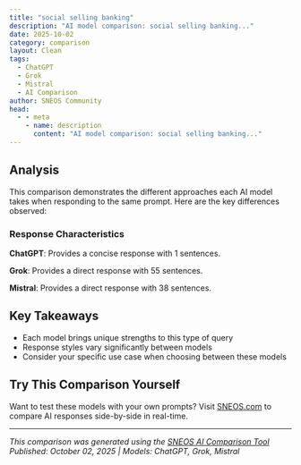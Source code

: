 ```yaml
---
title: "social selling banking"
description: "AI model comparison: social selling banking..."
date: 2025-10-02
category: comparison
layout: Clean
tags:
  - ChatGPT
  - Grok
  - Mistral
  - AI Comparison
author: SNEOS Community
head:
  - - meta
    - name: description
      content: "AI model comparison: social selling banking..."
---
```


<ChatComparison
  title="social selling banking"
  prompt="social selling banking"
  :responses='{
    "ChatGPT": "Social selling in the banking sector is a strategy that involves leveraging social media platforms and online networking to connect with potential clients, build relationships, and ultimately drive sales and customer engagement. Here are some key aspects and strategies for effective social selling in banking:\n\n### Key Aspects of Social Selling in Banking\n\n1. **Building a Personal Brand**: \n   - Bank professionals, such as financial advisors or relationship managers, can create a personal brand that reflects their expertise and values. This helps to establish credibility and trust with potential customers.\n\n2. **Identifying Target Audience**:\n   - Use social media analytics to identify and understand the target demographic. This includes knowing where your audience spends time online and their preferences.\n\n3. **Content Sharing**:\n   - Share valuable content that addresses the financial needs and concerns of your audience. This can include articles, infographics, videos, and webinars on topics like savings, investments, mortgages, and financial planning.\n\n4. **Engagement**:\n   - Actively engage with your audience through comments, messages, and discussions. Answer questions, provide insights, and participate in relevant conversations to build rapport.\n\n5. **Lead Generation**:\n   - Use social media to generate leads through targeted advertising, promoting special offers, or inviting users to financial webinars and workshops.\n\n6. **Networking**:\n   - Connect with other professionals in the industry, local businesses, and potential customers. Attend virtual events and engage in groups or forums related to finance and banking.\n\n7. **Social Listening**:\n   - Monitor social media conversations to understand customer sentiments and trends. This helps in addressing customer concerns and tailoring services accordingly.\n\n8. **Utilizing Influencers**:\n   - Collaborate with financial influencers or thought leaders who can help amplify your message and reach a wider audience.\n\n9. **Compliance and Regulations**:\n   - Ensure that all social selling endeavors comply with the regulatory requirements of the banking industry, such as confidentiality, data protection, and marketing regulations.\n\n### Popular Platforms for Social Selling in Banking\n\n- **LinkedIn**: Ideal for B2B interactions, networking, and sharing professional content.\n- **Facebook**: Good for community building and targeting specific demographics with ads.\n- **Twitter**: Useful for real-time updates, customer service, and engaging in conversations.\n- **Instagram**: Effective for visual storytelling, showcasing success stories, and brand personality.\n- **YouTube**: Great for educational content and tutorials on financial products and services.\n\n### Challenges in Social Selling for Banking\n\n- **Regulatory Compliance**: Navigating strict regulations in the banking industry can be challenging.\n- **Trust and Reputation**: Building trust through social media can take time, especially in an industry where trust is paramount.\n- **Content Creation**: Developing compelling and compliant content can be resource-intensive.\n\n### Conclusion\n\nSocial selling in banking is a powerful strategy that can enhance customer relationships and drive sales. By effectively utilizing social media, banking professionals can create more personalized experiences for their clients, leading to increased loyalty and satisfaction. As the digital landscape continues to evolve, those in the banking sector who adopt social selling will likely have a competitive edge.",
    "Grok": "Social selling in banking refers to the use of social media platforms and digital channels to build relationships, establish trust, and engage with potential and existing customers to drive sales and business growth. Unlike traditional sales methods, social selling focuses on creating meaningful connections by sharing valuable content, providing personalized advice, and positioning bank representatives as trusted advisors.\n\n### Key Components of Social Selling in Banking:\n1. **Building a Personal Brand**:\n   - Bank employees, especially relationship managers and financial advisors, leverage their personal social media profiles (e.g., LinkedIn, Twitter) to establish themselves as industry experts.\n   - Sharing insights on financial trends, market updates, or tips on personal finance helps to build credibility and trust.\n\n2. **Engaging with Customers**:\n   - Actively interacting with customers and prospects through comments, direct messages, and discussions on social platforms.\n   - Providing quick responses to queries or concerns to enhance customer experience.\n\n3. **Content Sharing**:\n   - Distributing relevant and educational content such as blog posts, whitepapers, infographics, or videos about banking products (e.g., loans, investments, savings accounts).\n   - Tailoring content to address customer pain points or financial goals.\n\n4. **Targeting the Right Audience**:\n   - Using social media tools to identify and connect with potential clients, such as small business owners, high-net-worth individuals, or first-time homebuyers.\n   - Leveraging data and analytics to understand customer behavior and preferences.\n\n5. **Relationship-Driven Sales**:\n   - Focusing on nurturing long-term relationships rather than immediate transactions.\n   - Offering personalized financial advice or solutions based on a customer\u0027s needs and life stage.\n\n### Benefits of Social Selling for Banking:\n- **Increased Trust and Credibility**: Customers are more likely to do business with individuals or brands they trust, and social selling helps humanize banking services.\n- **Wider Reach**: Social media platforms allow banks to connect with a larger audience, including younger demographics like millennials and Gen Z.\n- **Cost-Effective Lead Generation**: Engaging with prospects online can reduce the cost of traditional marketing and sales efforts.\n- **Improved Customer Insights**: Social listening provides valuable feedback on customer needs, preferences, and pain points.\n- **Competitive Advantage**: Banks that effectively use social selling can differentiate themselves in a crowded market.\n\n### Best Practices for Social Selling in Banking:\n1. **Train Employees**: Equip staff with the skills and knowledge to engage in social selling while adhering to compliance and regulatory guidelines (e.g., data privacy, financial regulations).\n2. **Focus on LinkedIn**: LinkedIn is particularly effective for B2B relationships, networking with business owners, and sharing professional content.\n3. **Stay Compliant**: Ensure that all interactions and shared content comply with banking regulations (e.g., FINRA, SEC in the U.S., or local regulatory bodies).\n4. **Provide Value First**: Avoid overly promotional content; instead, focus on educating and solving customer problems.\n5. **Leverage Technology**: Use social selling tools like Hootsuite, Sprout Social, or LinkedIn Sales Navigator to manage relationships and track engagement.\n6. **Measure Success**: Track metrics such as engagement rates, lead generation, and conversion rates to evaluate the effectiveness of social selling strategies.\n\n### Challenges in Social Selling for Banking:\n- **Regulatory Constraints**: Banking is a highly regulated industry, and social media content must be carefully monitored to avoid violations.\n- **Data Privacy Concerns**: Handling sensitive customer information requires strict adherence to privacy laws (e.g., GDPR, CCPA).\n- **Time and Resource Investment**: Social selling requires consistent effort and time to build relationships and create content.\n- **Risk of Negative Feedback**: Public platforms can expose banks to criticism or negative reviews, which must be managed carefully.\n\n### Examples of Social Selling in Banking:\n- A financial advisor sharing a LinkedIn post about tips for saving for retirement, prompting followers to reach out for a consultation.\n- A bank using Twitter to answer customer queries in real-time, building trust and loyalty.\n- A mortgage lender creating Instagram Stories to showcase customer success stories or explain the home-buying process.\n\nSocial selling is becoming an essential strategy for banks to stay relevant in a digital-first world, especially as customers increasingly turn to online platforms for financial advice and services. By combining relationship-building with technology, banks can drive customer acquisition and retention effectively.",
    "Mistral": "Social selling in the banking industry involves leveraging social media platforms to build relationships, engage with customers, and ultimately drive sales. Here are some strategies and best practices for social selling in banking:\n\n### 1. **Build a Strong Online Presence**\n   - **Professional Profiles:** Ensure that your LinkedIn, Twitter, and other professional profiles are up-to-date and reflect your expertise in banking.\n   - **Content Creation:** Share valuable content such as articles, whitepapers, and industry insights that demonstrate your knowledge and thought leadership.\n\n### 2. **Engage with Your Audience**\n   - **Respond to Comments:** Actively engage with comments and messages on your social media posts. This shows that you value your audience\u0027s input.\n   - **Join Groups and Forums:** Participate in relevant LinkedIn groups, Facebook groups, and online forums to connect with potential clients and industry peers.\n\n### 3. **Leverage LinkedIn**\n   - **Connections:** Connect with potential clients, industry leaders, and influencers. Personalize your connection requests to make them more meaningful.\n   - **LinkedIn Sales Navigator:** Use this tool to find and engage with potential clients, track leads, and gain insights into your network.\n\n### 4. **Share Customer Success Stories**\n   - **Case Studies:** Share success stories and case studies that highlight how your banking solutions have helped other clients.\n   - **Testimonials:** Post testimonials from satisfied customers to build trust and credibility.\n\n### 5. **Use Social Listening Tools**\n   - **Monitor Conversations:** Use tools like Hootsuite, Sprout Social, or Brand24 to monitor conversations about banking and financial services.\n   - **Identify Opportunities:** Identify opportunities to engage with potential clients who are discussing relevant topics or expressing a need for banking services.\n\n### 6. **Host Webinars and Live Sessions**\n   - **Educational Content:** Host webinars or live sessions on topics like financial planning, investment strategies, and banking trends.\n   - **Q\u0026A Sessions:** Conduct Q\u0026A sessions to address common questions and concerns from your audience.\n\n### 7. **Collaborate with Influencers**\n   - **Financial Influencers:** Collaborate with financial influencers and thought leaders to reach a wider audience.\n   - **Guest Posts:** Write guest posts for influential blogs or websites to expand your reach.\n\n### 8. **Personalize Your Approach**\n   - **Tailored Messages:** Personalize your messages and interactions to address the specific needs and interests of your potential clients.\n   - **Follow-Up:** Follow up with leads promptly and consistently to build a strong relationship.\n\n### 9. **Measure and Analyze Performance**\n   - **Analytics Tools:** Use analytics tools to track the performance of your social selling efforts.\n   - **Adjust Strategies:** Continuously analyze your data and adjust your strategies based on what\u0027s working and what\u0027s not.\n\n### 10. **Compliance and Regulations**\n   - **Regulatory Compliance:** Ensure that all your social media activities comply with banking regulations and guidelines.\n   - **Transparency:** Maintain transparency in your communications and disclose any necessary information to build trust.\n\n### Tools and Platforms\n- **LinkedIn Sales Navigator:** For lead generation and relationship building.\n- **Hootsuite:** For social media management and monitoring.\n- **Sprout Social:** For social listening and engagement.\n- **Brand24:** For monitoring brand mentions and industry trends.\n\nBy implementing these strategies, banks can effectively use social selling to build stronger relationships with customers, generate leads, and drive business growth."
  }'
  published-date="14:32"
/>

## Analysis

This comparison demonstrates the different approaches each AI model takes when responding to the same prompt. Here are the key differences observed:

### Response Characteristics

**ChatGPT**: Provides a concise response with 1 sentences. 

**Grok**: Provides a direct response with 55 sentences. 

**Mistral**: Provides a direct response with 38 sentences. 

## Key Takeaways

- Each model brings unique strengths to this type of query
- Response styles vary significantly between models
- Consider your specific use case when choosing between these models

## Try This Comparison Yourself

Want to test these models with your own prompts? Visit [SNEOS.com](https://sneos.com) to compare AI responses side-by-side in real-time.

---

*This comparison was generated using the [SNEOS AI Comparison Tool](https://sneos.com)*
*Published: October 02, 2025 | Models: ChatGPT, Grok, Mistral*
